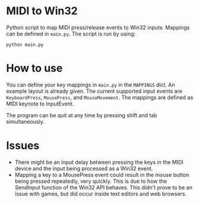 # MIDI to Win32

Python script to map MIDI press/release events to Win32 inputs. Mappings can be defined in `main.py`. The script is run by using:

```
python main.py
```

# How to use

You can define your key mappings in `main.py` in the `MAPPINGS` dict. An example layout is already given. The current supported input events are `KeyboardPress`, `MousePress`, and `MouseMovement`. The mappings are defined as MIDI keynote to InputEvent.

The program can be quit at any time by pressing shift and tab simultaneously. 
# Issues

- There might be an input delay between pressing the keys in the MIDI device and the input being processed as a Win32 event.
- Mapping a key to a MousePress event could result in the mouse button being pressed repeatedly, very quickly. This is due to how the SendInput function of the Win32 API behaves. This didn't prove to be an issue with games, but did occur inside text editors and web browsers.
